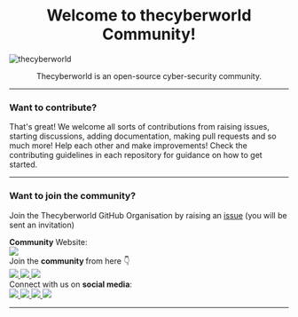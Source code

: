 <div align="center">
    <h1>
        Welcome to thecyberworld Community!
    </h1> 
</div>

![thecyberworld](https://user-images.githubusercontent.com/97401889/178647625-fc83394d-1ccd-46ba-a3f9-db7a651bd280.png)

<div align="center">
    Thecyberworld is an open-source cyber-security community.
    <br>
</div>

---

### Want to contribute?

That's great! We welcome all sorts of contributions from raising issues, starting discussions, adding documentation, making pull requests and so much more! Help each other and make improvements!
Check the contributing guidelines in each repository for guidance on how to get started.

---

### Want to join the community?
Join the Thecyberworld GitHub Organisation by raising an [issue](https://github.com/thecyberworld/support/issues/new?assignees=&labels=invite+me+to+the+organisation&template=invitation.yml&title=Please+invite+me+to+the+GitHub+Community+Organization) (you will be sent an invitation)

<div>
  <b>Community</b> Website:
  <br>
  <a href="https://thecyberhub.org/" >
    <img src="https://img.shields.io/badge/thecyberhub.org-0d1117?logo=data:tcwlogowebstie.png/png;base64">
  </a>
</div>

<div>
Join the <b> community </b> from here 👇
<br>
  <a href="https://github.com/thecyberworld/support/issues/new?assignees=&labels=invite+me+to+the+organisation&template=invitation.yml&title=Please+invite+me+to+the+GitHub+Community+Organization">
    <img src="https://img.shields.io/badge/GitHub-0d1117?style=for-the-badge&logo=github&logoColor=white">
  </a> 
  <a href="https://discord.gg/QHBPq6xP5p">
    <img src="https://img.shields.io/badge/Discord-0d1117?style=for-the-badge&logo=discord&logoColor=white">
  </a>  <a href="https://t.me/thecyberw0rld">
    <img src="https://img.shields.io/badge/Telegram-0d1117?style=for-the-badge&logo=telegram&logoColor=white">
  </a>
</div>

<div>
Connect with us on <b>social media</b>:
<br>
    <a href="https://twitter.com/thecyberw0rld">
        <img src="https://img.shields.io/badge/Twitter-0d1117?style=for-the-badge&logo=twitter&logoColor=white">
    </a>
    <!--
    <a href="https://blog.thecyberhub.org">
        <img src="https://img.shields.io/badge/Hashnode-0d1117?style=for-the-badge&logo=hashnode&logoColor=white">
    </a>
    -->
    <a href="https://www.instagram.com/thecyberw0rld">
        <img src="https://img.shields.io/badge/Instagram-0d1117?style=for-the-badge&logo=instagram&logoColor=white">
    </a> 
    <a href="https://www.linkedin.com/company/thecyberw0rld/">
        <img src="https://img.shields.io/badge/LinkedIn-0d1117?style=for-the-badge&logo=linkedin&logoColor=white">
    </a> 
    <a href="https://www.youtube.com/c/thecyberworld?sub_confirmation=1">
        <img src="https://img.shields.io/badge/YouTube-0d1117?style=for-the-badge&logo=youtube&logoColor=white">
    </a>
</div>

---
